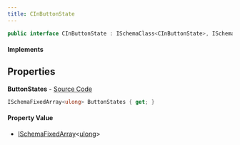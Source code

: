 ```yaml
---
title: CInButtonState
---
```


```csharp
public interface CInButtonState : ISchemaClass<CInButtonState>, ISchemaField, ISchemaClass, INativeHandle
```

#### Implements

## Properties

**ButtonStates** - [Source Code](https://github.com/swiftly-solution/swiftlys2/blob/main/managed/src/SwiftlyS2.Generated/Schemas/Interfaces/CInButtonState.cs#L16)

```csharp
ISchemaFixedArray<ulong> ButtonStates { get; }
```

#### Property Value

- [ISchemaFixedArray](/docs/api/shared/schemas/ischemafixedarray-1)<[ulong](https://learn.microsoft.com/dotnet/api/system.uint64)>

